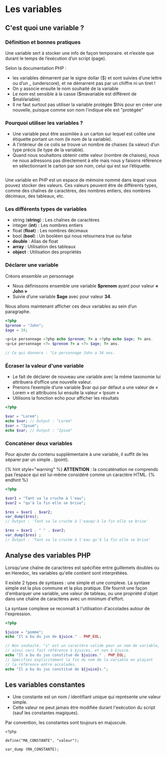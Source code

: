 # Les variables

## C'est quoi une variable ? <a href="#cest-quoi-une-variable" id="cest-quoi-une-variable"></a>

### Définition et bonnes pratiques <a href="#definition-et-bonnes-pratiques" id="definition-et-bonnes-pratiques"></a>

Une variable sert à stocker une info de façon temporaire. et n’existe que durant le temps de l’exécution d’un script (page).​

Selon la documentation PHP :​

* les variables démarrent par le signe dollar ($) et sont suivies d’une lettre ou d’un \_ (underscore), et ne démarrent pas par un chiffre ni un tiret !​
* On y associe ensuite le nom souhaité de la variable​
* Le nom est sensible à la casse ($mavariable est différent de $maVariable)​
* Il ne faut surtout pas utiliser la variable protégée $this pour en créer une nouvelle, puisque comme son nom l'indique elle est "protégée​"

### Pourquoi utiliser les variables ? <a href="#pourquoi-utiliser-les-variables" id="pourquoi-utiliser-les-variables"></a>

* Une variable peut être assimilée à un carton sur lequel est ​collée une étiquette portant un nom (le nom de la variable). ​
* A l'intérieur de ce colis se trouve un nombre de chaises (la valeur) d’un type précis (le type de la variable). ​
* Quand nous souhaitons obtenir cette valeur (nombre de chaises), nous ne nous adressons pas directement à elle mais nous y faisons référence en sélectionnant le carton par son nom, celui qui est sur l’étiquette.​

<figure><img src="https://doc.tpdev.fr/~gitbook/image?url=https%3A%2F%2F3371530675-files.gitbook.io%2F%7E%2Ffiles%2Fv0%2Fb%2Fgitbook-x-prod.appspot.com%2Fo%2Fspaces%252F3EOGBDKYVP8bySgXKz0o%252Fuploads%252FUHnvd2GdTNwNXE8f5Htm%252FPHP%2520-%2520Variables.png%3Falt%3Dmedia%26token%3D229278e3-21f5-43cf-a527-3d636978770f&#x26;width=768&#x26;dpr=4&#x26;quality=100&#x26;sign=55a9dfc3b05dda463096e3e5ce2525aebb22865060d1e0a857cf6f27cd33fa45" alt=""><figcaption></figcaption></figure>

Une variable en PHP est un espace de mémoire nommé dans lequel vous pouvez stocker des valeurs. Ces valeurs peuvent être de différents types, comme des chaînes de caractères, des nombres entiers, des nombres décimaux, des tableaux, etc.

### Les différents types de variables​ <a href="#les-differents-types-de-variables" id="les-differents-types-de-variables"></a>

* string (**string**) : Les chaînes de caractères​
* integer (**int**) : Les nombres entiers​
* float (**float**) : Les nombres décimaux​
* bool (**bool**) : Un booléen qui nous retournera true ou false​
* **double** : Alias de float​ ​
* **array** : Utilisation des tableaux​
* **object** : Utilisation des propriétés

### **Déclarer une variable**

Créons ensemble un personnage​

* Nous définissons ensemble une variable **$prenom** ayant pour valeur **« John »​**
* Suivie d’une variable **$age** avec pour valeur **34**.​

Nous allons maintenant afficher ces deux variables au sein d’un paragraphe.​

```php
<?php 
$prenom = "John";
$age = 34;

<p>Le personnage <?php echo $prenom; ?> a <?php echo $age; ?> ans.
<p>Le personnage <?= $prenom ?> a <?= $age; ?> ans.

// Ce qui donnera : "Le personnage John a 34 ans.
```

### **Écraser la valeur d'une variable**

* Le fait de déclarer de nouveau une variable avec la même taxonomie lui attribuera d’office une nouvelle valeur.​
* Prenons l’exemple d’une variable $var qui par défaut a une valeur de « Lorem » et attribuons lui ensuite la valeur « Ipsum »​
* Utilisons la fonction echo pour afficher les résultats​

```php
<?php

$var = "Lorem"; 
echo $var; // Output : "Lorem" 
$var = "Ipsum"; 
echo $var; // Output : "Ipsum" 
```

### **Concaténer deux variables**

Pour ajouter du contenu supplémentaire à une variable, il suffit de les séparer par un simple . (point).​

{% hint style="warning" %}
**ATTENTION** : la concaténation ne comprends pas l’espace qui est lui-même considéré comme un caractère HTML.​
{% endhint %}

```php
<?php 

$var1 = "Tant va la cruche à l'eau";
$var2 = "qu'à la fin elle se brise";

$res = $var1 . $var2; 
var_dump($res);
// Output : 'Tant va la cruche à l'eauqu'à la fin elle se brise'

$res = $var1 . " " . $var2;
var_dump($res) ; 
// Output : 'Tant va la cruche à l'eau qu'â la fin elle se brise'
```

## Analyse des variables PHP <a href="#analyse-des-variables-php" id="analyse-des-variables-php"></a>

Lorsqu'une chaîne de caractères est spécifiée entre guillemets doubles ou en Heredoc, les variables qu'elle contient sont interprétées.

Il existe 2 types de syntaxes : une simple et une complexe. La syntaxe simple est la plus commune et la plus pratique. Elle fournit une façon d'embarquer une variable, une valeur de tableau, ou une propriété d'objet dans une chaîne de caractères avec un minimum d'effort.

La syntaxe complexe se reconnaît à l'utilisation d'accolades autour de l'expression.

```php
<?php

$juice = "pomme";
echo "Il a bu du jus de $juice." . PHP_EOL;

// Non souhaité. "s" est un caractère valide pour un nom de variable, 
// ainsi ceci fait référence à $juices, et non à $juice.
echo "Il a bu du jus constitué de $juices." . PHP_EOL;
// Spécifiez explicitement la fin du nom de la variable en plaçant 
// la référence entre accolades.
echo "Il a bu du jus constitué de ${juice}s.";
```

## Les variables constantes <a href="#les-variables-constantes" id="les-variables-constantes"></a>

* Une constante est un nom / identifiant unique qui représente une valeur simple. ​
* Cette valeur ne peut jamais être modifiée durant l'exécution du script (sauf les constantes magiques). ​

Par convention, les constantes sont toujours en majuscule.​

```
<?php

define("MA_CONSTANTE", "valeur");

var_dump (MA_CONSTANTE);
```
